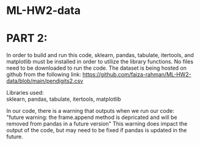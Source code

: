 # ML-HW2-data

# PART 2:<br>
In order to build and run this code, sklearn, pandas, tabulate, itertools, and matplotlib must be installed in order to utilize the library functions. No files need to be downloaded to run the code. The dataset is being hosted on github from the following link: https://github.com/faiza-rahman/ML-HW2-data/blob/main/pendigits2.csv

Libraries used:<br>
sklearn, pandas, tabulate, itertools, matplotlib

In our code, there is a warning that outputs when we run our code:<br>
"future warning: the frame.append method is depricated and will be removed from pandas in a future version"
This warning does impact the output of the code, but may need to be fixed if pandas is updated in the future.
